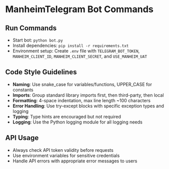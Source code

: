 # ManheimTelegram Bot Commands

## Run Commands
- Start bot: `python bot.py`
- Install dependencies: `pip install -r requirements.txt`
- Environment setup: Create `.env` file with `TELEGRAM_BOT_TOKEN`, `MANHEIM_CLIENT_ID`, `MANHEIM_CLIENT_SECRET`, and `USE_MANHEIM_UAT`

## Code Style Guidelines
- **Naming**: Use snake_case for variables/functions, UPPER_CASE for constants
- **Imports**: Group standard library imports first, then third-party, then local
- **Formatting**: 4-space indentation, max line length ~100 characters
- **Error Handling**: Use try-except blocks with specific exception types and logging
- **Typing**: Type hints are encouraged but not required
- **Logging**: Use the Python logging module for all logging needs

## API Usage
- Always check API token validity before requests
- Use environment variables for sensitive credentials
- Handle API errors with appropriate error messages to users